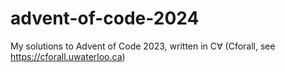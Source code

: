 # advent-of-code-2024
My solutions to Advent of Code 2023, written in C∀ (Cforall, see https://cforall.uwaterloo.ca)
